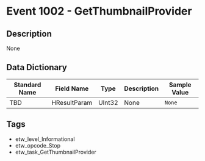 # Event 1002 - GetThumbnailProvider

## Description
None

## Data Dictionary
|Standard Name|Field Name|Type|Description|Sample Value|
|---|---|---|---|---|
|TBD|HResultParam|UInt32|None|`None`|

## Tags
* etw_level_Informational
* etw_opcode_Stop
* etw_task_GetThumbnailProvider